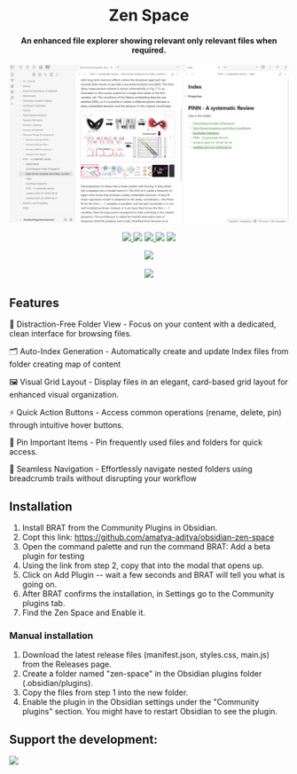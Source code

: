 <h1 align="center">Zen Space</h1>
<h4 align="center">An enhanced file explorer showing relevant only relevant files when required.</h4>

<p align="center">
  <img  src="https://github.com/amatya-aditya/obsidian-zen-space/blob/master/assets/zen-space.gif">
</p>





<p align="center">
  <a href="https://github.com/amatya-aditya/obsidian-zen-space/releases/latest">
		<img src="https://img.shields.io/github/v/release/amatya-aditya/obsidian-zen-space?style=flat-square&color=573E7A&label=release">
	</a>
  <img src="https://img.shields.io/github/release-date/amatya-aditya/obsidian-zen-space">
	<a href="https://github.com/amatya-aditya/obsidian-zen-space/blob/main/LICENSE">
		<img src="https://img.shields.io/github/license/amatya-aditya/obsidian-zen-space">
	</a>
	<img src="https://img.shields.io/github/downloads/amatya-aditya/obsidian-zen-space/total">
	<a href="https://github.com/amatya-aditya/obsidian-zen-space/issues">
		<img src="https://img.shields.io/github/issues/amatya-aditya/obsidian-zen-space">
	</a>

</p>

<p align="center">
<a href="https://www.buymeacoffee.com/amatya_aditya"><img src="https://img.buymeacoffee.com/button-api/?text=Buy me a pizza&emoji=🍕&slug=amatya_aditya&button_colour=FFDD00&font_colour=000000&font_family=Cookie&outline_colour=000000&coffee_colour=ffffff" /></a>
</p>


<p align="center">
  <a href="https://youtu.be/G4XB5RM_ZZY" target="_blank">
    <img src="https://upload.wikimedia.org/wikipedia/commons/b/b8/YouTube_play_button_icon_%282013%E2%80%932017%29.svg" 
         style="width: 50px; height: auto; ">
  </a>
</p>


## Features

📁 Distraction-Free Folder View - Focus on your content with a dedicated, clean interface for browsing files.

🗂️ Auto-Index Generation - Automatically create and update Index files from folder creating map of content

🖼️ Visual Grid Layout - Display files in an elegant, card-based grid layout for enhanced visual organization.

⚡ Quick Action Buttons - Access common operations (rename, delete, pin) through intuitive hover buttons.

📌 Pin Important Items - Pin frequently used files and folders for quick access.

🧭 Seamless Navigation - Effortlessly navigate nested folders using breadcrumb trails without disrupting your workflow


## Installation

1. Install BRAT from the Community Plugins in Obsidian.
2. Copt this link: https://github.com/amatya-aditya/obsidian-zen-space
3. Open the command palette and run the command BRAT: Add a beta plugin for testing
4. Using the link from step 2, copy that into the modal that opens up.
5. Click on Add Plugin -- wait a few seconds and BRAT will tell you what is going on.
6. After BRAT confirms the installation, in Settings go to the Community plugins tab.
7. Find the Zen Space and Enable it.


### Manual installation

  1. Download the latest release files (manifest.json, styles.css, main.js) from the Releases page.
  2. Create a folder named "zen-space" in the Obsidian plugins folder (.obsidian/plugins).
  3. Copy the files from step 1 into the new folder.
  4. Enable the plugin in the Obsidian settings under the "Community plugins" section. You might have to restart Obsidian to see the plugin.


## Support the development:

<a href="https://www.buymeacoffee.com/amatya_aditya"><img src="https://img.buymeacoffee.com/button-api/?text=Buy me a pizza&emoji=🍕&slug=amatya_aditya&button_colour=FFDD00&font_colour=000000&font_family=Cookie&outline_colour=000000&coffee_colour=ffffff" /></a>

